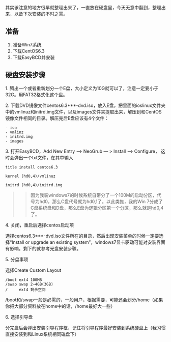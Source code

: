 <!---title:CentOS在Win7下的硬盘安装-->
<!---keywords:Linux-->
<!---date:old-->

其实该注意的地方很早就整理出来了，一直放在硬盘里，今天无意中翻到，整理出来，以备下次安装的不时之需。

## 准备

1. 准备Win7系统
2. 下载CentOS6.3
3. 下载EasyBCD并安装

## 硬盘安装步骤

1\. 腾出一个或者重新划分一个E盘，大小定义为10G就可以了，注意一定要小于32G。用FAT32格式化这个盘。

2\. 下载DVD镜像文件centos6.3***-dvd.iso，放入E盘，把里面的ioslinux文件夹中的vmlinuz和initrd.img文件，以及images文件夹提取出来，解压到和CentOS镜像文件相同的目录。解压完后E盘应该有4个文件：

	- iso
	- vmlinz
	- initrd.img
	- images


3\. 打开EasyBCD，Add New Entry –> NeoGrub — > Install –> Configure， 这时会弹出一个txt文件，在其中输入

```
title install centos6.3

kernel (hd0,4)/vmlinuz

initrd (hd0,4)/initrd.img

```

>> 因为我装windows7的时候系统自带分了一个100M的启动分区，代号为hd0，那么C盘代号就为hd0,1了。以此类推，我的Win 7分成了C盘系统盘和D盘，那么E盘为逻辑分区第一个分区，那么就是hd0,4了。


4\. 关闭，重启后选择centos启动项

选择centos6.3***-dvd.iso文件所在的目录，然后出现安装菜单的时候一定要选择“Install or upgrade an existing system”，windows7显卡驱动可能对安装界面有影响。剩下的就参考光盘安装步骤。

5\. 分盘事项

选择Create Custom Layout

	/boot ext4 100MB
	/swap swap 2~4GB(3GB)
	/     ext4 剩余空间

/boot和/swap一般是必需的，一般用户，根据需要，可能还会划分/home（如果你把大部分资料放在home中的话，/home最好大一些）

6\. 选择引导盘

分完盘后会弹出安装引导程序框，记住将引导程序最好安装到系统硬盘上（我习惯直接安装到和Linux系统相同磁盘下）
